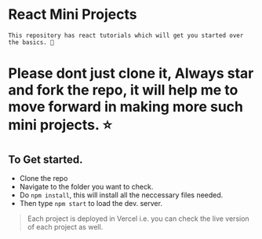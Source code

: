 # React Mini Projects

```
This repository has react tutorials which will get you started over the basics. 🚀
```

# Please dont just clone it, Always star and fork the repo, it will help me to move forward in making more such mini projects. ⭐


## To Get started.
 - Clone the repo
 - Navigate to the folder you want to check.
 - Do  `npm install`, this will install all the neccessary files needed.
 - Then type `npm start` to load the dev. server.
 
> Each project is deployed in Vercel i.e. you can check the live version of each project as well.
 
